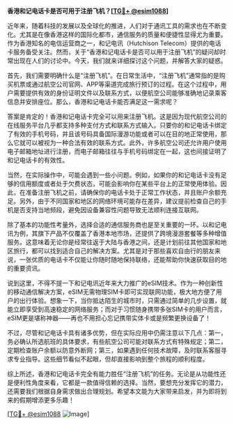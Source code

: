 **香港和记电话卡是否可用于注册飞机？[[TG💪+ @esim1088](https://t.me/s/esim1088)]**

近年来，随着科技的发展以及全球化的推进，人们对于通讯工具的需求也在不断变化。尤其是在像香港这样的国际化都市，通信服务的质量和便捷性显得尤为重要。作为香港知名的电信运营商之一，和记电讯（Hutchison Telecom）提供的电话卡服务备受关注。然而，关于“香港和记电话卡是否可以用于注册飞机”的疑问却时常出现在人们的讨论中。今天，我们就来详细探讨这个问题，并解答大家的疑惑。

首先，我们需要明确什么是“注册飞机”。在日常生活中，“注册飞机”通常指的是购买机票或通过航空公司官网、APP等渠道完成旅行预订的过程。在这个过程中，用户需要提供有效的身份证明文件以及联系方式，以便航空公司能够准确地记录乘客信息并安排座位。那么，香港和记电话卡能否满足这一需求呢？

答案是肯定的！香港和记电话卡完全可以用来注册飞机。这是因为现代航空公司的在线服务平台几乎都支持多种支付方式和联系方式输入。只要你的和记电话卡绑定了有效的手机号码，并且该号码具备国际漫游功能或者可以在目的地正常使用，那么它就可以被视为一种合法有效的联系方式。此外，许多航空公司还允许用户使用电子邮箱地址进行注册，而电子邮箱往往与手机号码绑定在一起，这也间接证明了和记电话卡的有效性。

当然，在实际操作中，可能会遇到一些小问题。例如，如果你的和记电话卡没有足够的信用额度或者处于欠费状态，可能会影响你在某些平台上的正常使用体验。因此，在准备注册飞机之前，请确保你的电话卡处于正常工作状态，并且账户余额充足。另外，由于不同国家和地区的网络环境可能存在差异，建议提前检查自己的手机是否支持当地频段，避免因设备兼容性问题导致无法顺利连接互联网。

除了基本的功能性考量外，选择合适的通信服务商也是至关重要的一环。以和记电讯为例，其旗下产品不仅覆盖了香港本地市场，还提供了跨境漫游套餐等多种增值服务。这意味着无论你是经常往返于大陆与香港之间，还是计划前往其他国家和地区旅行，都可以找到适合自己的解决方案。尤其是对于那些喜欢自由行的朋友来说，一张优质的电话卡不仅能让你随时随地保持联络，还能帮助你快速获取目的地的重要资讯。

说到这里，不得不提一下和记电讯近年来大力推广的eSIM技术。作为一种创新性的移动通信解决方案，eSIM无需物理SIM卡即可实现联网功能，极大地方便了用户的出行体验。想象一下，当你抵达陌生的城市时，只需通过简单的几步设置，就能立即享受到高速稳定的网络服务；而对于习惯随身携带多张SIM卡的用户而言，eSIM更是堪称神器——再也不用担心忘记携带实体卡或是频繁更换设备了！

不过，尽管和记电话卡具有诸多优势，但在实际应用中仍需注意以下几点：第一，务必确认所选航班的具体要求，有些航空公司可能对联系方式有特殊规定；第二，定期检查账户余额以防意外断网；第三，如果遇到任何技术故障，及时联系客服寻求专业指导。这些细节看似不起眼，但却直接影响到整个旅程的顺利程度。

综上所述，香港和记电话卡完全有能力胜任“注册飞机”的任务。无论是从功能性还是便利性角度来看，它都是一款值得信赖的选择。当然，要想充分发挥它的潜力，还需要我们根据自身需求做出合理规划。希望本文能为大家带来启发，并为即将到来的假期增添更多乐趣！

[[TG💪+ @esim1088](https://t.me/s/esim1088) ![Image](https://i.postimg.cc/4NQfJmqS/Snipaste-2025-05-13-00-14-12.png)]
